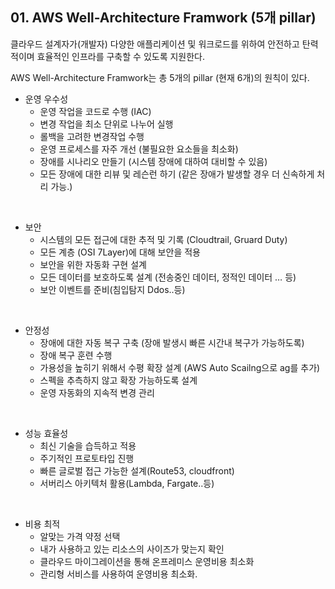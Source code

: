 ## 01. **AWS Well-Architecture Framwork (5개 pillar)**

클라우드 설계자가(개발자) 다양한 애플리케이션 및 워크로드를 위하여 안전하고 탄력적이며
효율적인 인프라를 구축할 수 있도록 지원한다.

AWS Well-Architecture Framwork는 총 5개의 pillar (현재 6개)의 원칙이 있다.

- 운영 우수성
    - 운영 작업을 코드로 수행 (IAC)
    - 변경 작업을 최소 단위로 나누어 실행
    - 롤백을 고려한 변경작업 수행
    - 운영 프로세스를 자주 개선 (불필요한 요소들을 최소화)
    - 장애를 시나리오 만들기 (시스템 장애에 대하여 대비할 수 있음)
    - 모든 장애에 대한 리뷰 및 레슨런 하기 (같은 장애가 발생할 경우 더 신속하게 처리 가능.)
    
<br>

- 보안
    - 시스템의 모든 접근에 대한 추적 및 기록 (Cloudtrail, Gruard Duty)
    - 모든 계층 (OSI 7Layer)에 대해 보안을 적용
    - 보안을 위한 자동화 구현 설계
    - 모든 데이터를 보호하도록 설계 (전송중인 데이터, 정적인 데이터 … 등)
    - 보안 이벤트를 준비(침입탐지 Ddos..등)
    
<br>

- 안정성
    - 장애에 대한 자동 복구 구축 (장애 발생시 빠른 시간내 복구가 가능하도록)
    - 장애 복구 훈련 수행
    - 가용성을 높히기 위해서 수평 확장 설계 (AWS Auto Scailng으로 ag를 추가)
    - 스펙을 추측하지 않고 확장 가능하도록 설계
    - 운영 자동화의 지속적 변경 관리

<br>

- 성능 효율성
    - 최신 기술을 습득하고 적용
    - 주기적인 프로토타입 진행
    - 빠른 글로벌 접근 가능한 설계(Route53, cloudfront)
    - 서버리스 아키텍처 활용(Lambda, Fargate..등)

<br>

- 비용 최적
    - 알맞는 가격 약정 선택
    - 내가 사용하고 있는 리소스의 사이즈가 맞는지 확인
    - 클라우드 마이그레이션을 통해 온프레미스 운영비용 최소화
    - 관리형 서비스를 사용하여 운영비용 최소화.